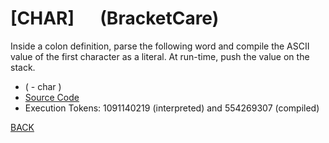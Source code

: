 # [CHAR] &emsp; (BracketCare)
Inside a colon definition, parse the following word and compile the ASCII value of the first character as a literal. At run-time, push the value on the stack.
* ( - char )
* [Source Code](../words/core/BracketCare.cs)
* Execution Tokens: 1091140219 (interpreted) and 554269307 (compiled)


[BACK](builtins.md#BracketCare)
